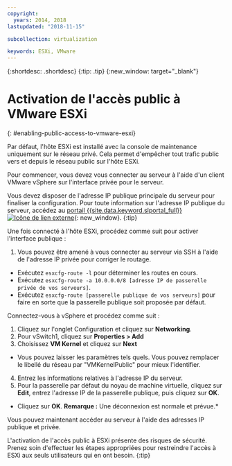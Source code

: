 ```yaml
---
copyright:
  years: 2014, 2018
lastupdated: "2018-11-15"

subcollection: virtualization

keywords: ESXi, VMware
---
```

{:shortdesc: .shortdesc}
{:tip: .tip}
{:new_window: target="_blank"}

# Activation de l'accès public à VMware ESXi
{: #enabling-public-access-to-vmware-esxi}

Par défaut, l'hôte ESXi est installé avec la console de maintenance uniquement sur le réseau privé. Cela permet d'empêcher tout trafic public vers et depuis le réseau public sur l'hôte ESXi. 

Pour commencer, vous devez vous connecter au serveur à l'aide d'un client VMware vSphere sur l'interface privée pour le serveur. 

Vous devez disposer de l'adresse IP publique principale du serveur pour finaliser la configuration. Pour toute information sur l'adresse IP publique du serveur, accédez au [portail {{site.data.keyword.slportal_full}} ![Icône de lien externe](../../icons/launch-glyph.svg "Icône de lien externe")](https://control.softlayer.com/){: new_window}.
{:tip}

Une fois connecté à l'hôte ESXi, procédez comme suit pour activer l'interface publique :

1. Vous pouvez être amené à vous connecter au serveur via SSH à l'aide de l'adresse IP privée pour corriger le routage.
* Exécutez `esxcfg-route -l` pour déterminer les routes en cours. 
* Exécutez `esxcfg-route -a 10.0.0.0/8 [adresse IP de passerelle privée de vos serveurs]`.
* Exécutez `esxcfg-route [passerelle publique de vos serveurs]` pour faire en sorte que la passerelle publique soit proposée par défaut.

Connectez-vous à vSphere et procédez comme suit :

1. Cliquez sur l'onglet Configuration et cliquez sur **Networking**.
2. Pour vSwitch1, cliquez sur **Properties > Add**
3. Choisissez **VM Kernel** et cliquez sur **Next**
* Vous pouvez laisser les paramètres tels quels. Vous pouvez remplacer le libellé du réseau par "VMKernelPublic" pour mieux l'identifier. 
4. Entrez les informations relatives à l'adresse IP du serveur. 
5. Pour la passerelle par défaut du noyau de machine virtuelle, cliquez sur **Edit**, entrez l'adresse IP de la passerelle publique, puis cliquez sur **OK**.
* Cliquez sur **OK**. **Remarque :** Une déconnexion est normale et prévue.*

Vous pouvez maintenant accéder au serveur à l'aide des adresses IP publique et privée.

L'activation de l'accès public à ESXi présente des risques de sécurité. Prenez soin d'effectuer les étapes appropriées pour restreindre l'accès à ESXi aux seuls utilisateurs qui en ont besoin.
{:tip}
